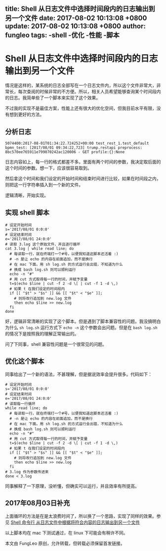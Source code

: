 title: Shell 从日志文件中选择时间段内的日志输出到另一个文件
date: 2017-08-02 10:13:08 +0800
update: 2017-08-02 10:13:08 +0800
author: fungleo
tags:
    -shell
    -优化
    -性能
    -脚本
---

# Shell 从日志文件中选择时间段内的日志输出到另一个文件

情况是这样的，某系统的日志全部写在一个日志文件内，所以这个文件非常大，非常长，每次查阅的时候非常的不方便。所以，相关人员希望能够查询某个时间段内的日志。我简单些了一个脚本来实现了这个效果。

不过我的实现不是最佳方案，性能上还有很大的优化空间，但我目前水平有限，没有想到更好的方法。

## 分析日志

```
5074400:2017-08-01T01:34:22.724252+00:00 test_rest_1.test_default bpmn_test: [2017/08/01 09:34:22,723] trump.restapi preprocess: 8bc570ee765911e799070242ac120006 - GET profile:{}:None
```

日志内容如上，每一行的格式都差不多。里面有两个时间的参数，我决定取后面的这个时间的参数。想一下，应该很容易取到。

然后拿这个时间和我们设定的开始时间和结束时间进行比较，如果在时间段之内，则把这一行字符串插入到一个新的文件。

逻辑清晰，开始实现。

## 实现 shell 脚本

```
# 设定开始时间
s='2017/08/01 0:0:0'
# 设定结束时间
e='2017/08/01 24:0:0'
# 读取 3.log 这个原始文件，并且逐行循环
cat 3.log | while read line; do
  # 每读取一行，就在终端打一个#号，以便我知道这脚本还活着 :)
  # -n 是让 echo 的内容在前面追加，而不是换行
  # 在 mac 下面，用 sh log.sh 的方式运行会出错，不知道为什么
  # 换成 bash log.sh 则可以顺利运行
  echo -n "#"
  # 用 cut 方式取得每一行的时间，并赋予变量
  t=$(echo $line | cut -f 2 -d \[ | cut -f 1 -d \,)
  # 如果 t 在我们设定的时间段内
  if [[ "$t" > "$s" ]] && [[ "$t" < "$e" ]];
    # 则将改行追加到 new.log 文件
    then echo $line >> new.log
  fi
done
```

好，逻辑非常清晰的实现了这个脚本。但是遇到了脚本兼容性的问题。我没搞明白为什么 `sh log.sh` 运行方式下 `echo -n` 这个参数会出问题。但是在 `bash log.sh` 的情况下是按照我的理解正常输出的。

问了下同事，shell 兼容性问题是一个很常见的问题。

## 优化这个脚本

同事给出了一个新的语法，不甚理解，但是据说效率会提升很多。代码如下：

```
# 设定开始时间
s='2017/08/01 0:0:0'
# 设定结束时间
e='2017/08/01 24:0:0'
# 读取每一行循环
while read line; do
  # 每读取一行，就在终端打一个#号，以便我知道这脚本还活着 :)
  # -n 是让 echo 的内容在前面追加，而不是换行
  # 在 mac 下面，用 sh log.sh 的方式运行会出错，不知道为什么
  # 换成 bash log.sh 则可以顺利运行
  echo -n "#"
  # 用 cut 方式取得每一行的时间，并赋予变量
  t=$(echo $line | cut -f 2 -d \[ | cut -f 1 -d \,)
  # 如果 t 在我们设定的时间段内
  if [[ "$t" > "$s" ]] && [[ "$t" < "$e" ]];
    # 则将改行追加到 new.log 文件
    then echo $line >> new.log
  fi
# 3.log 作为参数传进来
done < 3.log
```
同事解释了一下原理，没听懂，但确实可以运行，并且效率有所提高。

## 2017年08月03日补充

上面循环的方法是在是太浪费时间了，所以换了一个思路，实现了同样的效果。参见 [Shell 命令行 从日志文件中根据将符合内容的日志输出到另一个文件](http://blog.csdn.net/FungLeo/article/details/76618875)

以上脚本均在 mac 下测试通过，在 linux 下可能会有稍许不同。

本文由 FungLeo 原创，允许转载，但转载必须保留首发链接。

